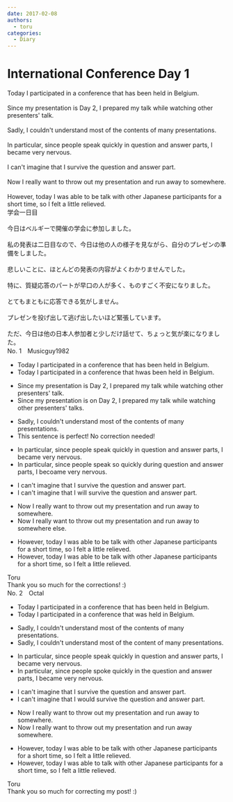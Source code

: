 ```yaml
---
date: 2017-02-08
authors:
  - toru
categories:
  - Diary
---
```


<h1 id="subject_show">International Conference Day 1</h1>
<div class="date" hidden>Feb 8, 2017 01:34</div>
<div id="post"><div id="body_show_ori">
Today I participated in a conference that has been held in Belgium.<br/><br/>Since my presentation is Day 2, I prepared my talk while watching other presenters' talk.<br/><br/>Sadly, I couldn't understand most of the contents of many presentations.<br/><br/>In particular, since people speak quickly in question and answer parts, I became very nervous.<br/><br/>I can't imagine that I survive the question and answer part.<br/><br/>Now I really want to throw out my presentation and run away to somewhere.<br/><br/>However, today I was able to be talk with other Japanese participants for a short time, so I felt a little relieved.
</div></div>

<!-- more -->

<div id="post_ja"><div id="body_show_mo">
学会一日目<br/><br/>今日はベルギーで開催の学会に参加しました。<br/><br/>私の発表は二日目なので、今日は他の人の様子を見ながら、自分のプレゼンの準備をしました。<br/><br/>悲しいことに、ほとんどの発表の内容がよくわかりませんでした。<br/><br/>特に、質疑応答のパートが早口の人が多く、ものすごく不安になりました。<br/><br/>とてもまともに応答できる気がしません。<br/><br/>プレゼンを投げ出して逃げ出したいほど緊張しています。<br/><br/>ただ、今日は他の日本人参加者と少しだけ話せて、ちょっと気が楽になりました。
</div></div>
<div id="block"><div class="first_name"> No. 1　<span class="just_name">Musicguy1982</span></div><div id="block2">
<ul class="correction_field">
<li class="incorrect">Today I participated in a conference that has been held in Belgium.</li>
<li class="corrected correct">
Today I participated in a conference that <span class="f_gray"><span class="sline">h</span></span><span class="f_red">w</span>as <span class="f_gray"><span class="sline">been </span></span>held in Belgium.
</li>
</ul>
<ul class="correction_field">
<li class="incorrect">Since my presentation is Day 2, I prepared my talk while watching other presenters' talk.</li>
<li class="corrected correct">
Since my presentation is <span class="f_red">on </span>Day 2, I prepared my talk while watching other presenters' talk<span class="f_red">s</span>.
</li>
</ul>
<ul class="correction_field">
<li class="incorrect">Sadly, I couldn't understand most of the contents of many presentations.</li>
<li class="corrected perfect">This sentence is perfect! No correction needed!</li>
</ul>
<ul class="correction_field">
<li class="incorrect">In particular, since people speak quickly in question and answer parts, I became very nervous.</li>
<li class="corrected correct">
In particular, since people speak <span class="f_red">so </span>quickly <span class="f_red">dur</span>in<span class="f_red">g</span> question and answer parts, I bec<span class="f_red">o</span><span class="f_gray"><span class="sline">a</span></span>me very nervous.
</li>
</ul>
<ul class="correction_field">
<li class="incorrect">I can't imagine that I survive the question and answer part.</li>
<li class="corrected correct">
I can't imagine that I <span class="f_red">will </span>survive the question and answer part.
</li>
</ul>
<ul class="correction_field">
<li class="incorrect">Now I really want to throw out my presentation and run away to somewhere.</li>
<li class="corrected correct">
Now I really want to throw out my presentation and run away to somewhere<span class="f_red"> else</span>.
</li>
</ul>
<ul class="correction_field">
<li class="incorrect">However, today I was able to be talk with other Japanese participants for a short time, so I felt a little relieved.</li>
<li class="corrected correct">
However, today I was able to <span class="f_gray"><span class="sline">be </span></span>talk with other Japanese participants for a short time, so I felt a little relieved.
</li>
</ul>
</div><div class="name"><span class="just_name">Toru</span><br>
Thank you so much for the corrections! :)
</div>
</div>
<div id="block"><div class="first_name"> No. 2　<span class="just_name">Octal</span></div><div id="block2">
<ul class="correction_field">
<li class="incorrect">Today I participated in a conference that has been held in Belgium.</li>
<li class="corrected correct">
Today I participated in a conference that was held in Belgium.
</li>
</ul>
<ul class="correction_field">
<li class="incorrect">Sadly, I couldn't understand most of the contents of many presentations.</li>
<li class="corrected correct">
Sadly, I couldn't understand most of the content of many presentations.
</li>
</ul>
<ul class="correction_field">
<li class="incorrect">In particular, since people speak quickly in question and answer parts, I became very nervous.</li>
<li class="corrected correct">
In particular, since people spoke quickly in the question and answer parts, I became very nervous.
</li>
</ul>
<ul class="correction_field">
<li class="incorrect">I can't imagine that I survive the question and answer part.</li>
<li class="corrected correct">
I can't imagine that I would survive the question and answer part.
</li>
</ul>
<ul class="correction_field">
<li class="incorrect">Now I really want to throw out my presentation and run away to somewhere.</li>
<li class="corrected correct">
Now I really want to throw out my presentation and run away somewhere.
</li>
</ul>
<ul class="correction_field">
<li class="incorrect">However, today I was able to be talk with other Japanese participants for a short time, so I felt a little relieved.</li>
<li class="corrected correct">
However, today I was able to talk with other Japanese participants for a short time, so I felt a little relieved.
</li>
</ul>
</div><div class="name"><span class="just_name">Toru</span><br>
Thank you so much for correcting my post! :)
</div>
</div>
